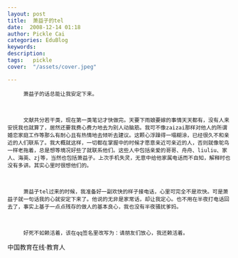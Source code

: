 ```yaml
---
layout: post  
title:  萧益子的tel  
date:  2008-12-14 01:18  
author: Pickle Cai  
categories: EduBlog  
keywords: 
description:   
tags:	pickle   
cover:  "/assets/cover.jpeg"  

---  
```

    
         萧益子的话总能让我安定下来。



         文献共分若干类，现在第一类笔记才快做完。天要下雨娘要嫁的事情天天都有，没有人来安抚我也就算了，居然还要我费心费力地去为别人动脑筋。我可不像zaizai那样对他人的所谓婚恋家庭工作等那么有耐心且有热情地去倾听去建议。这颗心浮躁得一塌糊涂，已经很久不和亲近的人们联系了。我大概就这样，一切都在掌握中的时候才愿意亲近可亲近的人，否则就像鸵鸟一样老拖着，总是想等境况好些了就联系他们。这些人中包括亲爱的哥哥、舟舟、liuliu、家人、海英、zj等，当然也包括萧益子。上次手机失灵，无意中给他家属电话而不自知，解释时也没有多讲。其实心里时很想他们的。



         萧益子tel过来的时候，我准备好一副欢快的样子接电话，心里可完全不是欢快。可是萧益子就一句话我的心就安定下来了。他说的无非是家常话，却让我定心。也不用在半夜打电话回去了，事实上基于一点点残存的做人的基本良心，我也没有半夜骚扰爹妈。



         好死不如赖活着，该在qq签名里改写为：请朋友们放心，我还赖活着。



		    
 中国教育在线·教育人

